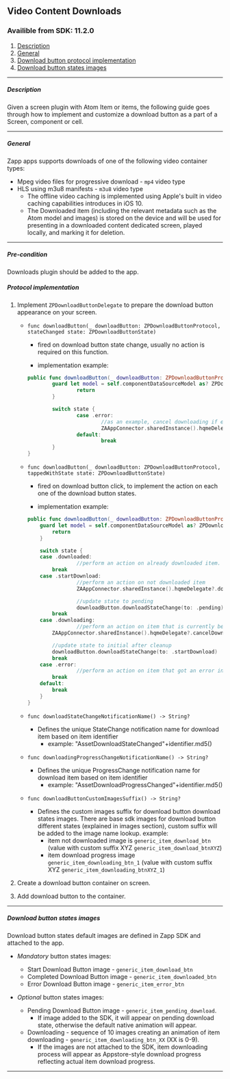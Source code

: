 ## Video Content Downloads
### Availible from SDK: 11.2.0

1. <a href="#description">Description</a>
2. <a href="#general">General</a>
3. <a href="#implementation">Download button protocol implementation</a>
4. <a href="#download-button-states-images3">Download button states images</a>
* * *

<a name="description" />

##### Description
Given a screen plugin with Atom Item or items, the following guide goes through how to implement and customize a download button as a part of a Screen, component or cell.

***

<a name="general" />

##### General

Zapp apps supports downloads of one of the following video container types:
* Mpeg video files for progressive download - `mp4` video type
* HLS using m3u8 manifests - `m3u8` video type
	- The offline video caching is implemented using Apple's built in video caching capabilities introduces in iOS 10.
	- The Downloaded item (including the relevant metadata such as the Atom model and images) is stored on the device and will be used for presenting in a downloaded content dedicated screen, played locally, and marking it for deletion.
***

<a name="protocol-implementation" />

##### Pre-condition
Downloads plugin should be added to the app.

##### Protocol implementation
1. Implement `ZPDownloadButtonDelegate` to prepare the download button appearance on your screen.

	* `func downloadButton(_ downloadButton: ZPDownloadButtonProtocol, stateChanged state: ZPDownloadButtonState)`
		- fired on download button state change, usually no action is required on this function.

		- implementation example:
		```swift
		public func downloadButton(_ downloadButton: ZPDownloadButtonProtocol, stateChanged state: ZPDownloadButtonState) {
				guard let model = self.componentDataSourceModel as? ZPDownloadableItemProtocol else {
						return
				}

				switch state {
						case .error:
								//as an example, cancel downloading if error received
								ZAAppConnector.sharedInstance().hqmeDelegate?.cancelDownloading(model)
						default:
								break
				}
		}
		```

	* `func downloadButton(_ downloadButton: ZPDownloadButtonProtocol, tappedWithState state: ZPDownloadButtonState)`
		- fired on download button click, to implement the action on each one of the download button states.

		- implementation example:

		```swift
		public func downloadButton(_ downloadButton: ZPDownloadButtonProtocol, tappedWithState state: ZPDownloadButtonState) {
		    guard let model = self.componentDataSourceModel as? ZPDownloadableItemProtocol else {
		        return
		    }

		    switch state {
		    case .downloaded:
						//perform an action on already downloaded item. (ex. remove)
		        break
		    case .startDownload:
						//perform an action on not downloaded item
						ZAAppConnector.sharedInstance().hqmeDelegate?.download(model)

						//update state to pending
						downloadButton.downloadStateChange(to: .pending)
		        break
		    case .downloading:
						//perform an action on item that is currently being downloaded
		        ZAAppConnector.sharedInstance().hqmeDelegate?.cancelDownloading(model)

		        //update state to initial after cleanup
		        downloadButton.downloadStateChange(to: .startDownload)
		        break
		    case .error:
						//perform an action on item that got an error in downloading. (ex. remove)
		        break
		    default:
		        break
		    }
	  }
		```

	* `func downloadStateChangeNotificationName() -> String?`
		- Defines the unique StateChange notification name for download item based on item identifier
			- example: "AssetDownloadStateChanged"+identifier.md5()

	* `func downloadingProgressChangeNotificationName() -> String?`
		- Defines the unique ProgressChange notification name for download item based on item identifier
			- example: "AssetDownloadProgressChanged"+identifier.md5()

	* `func downloadButtonCustomImagesSuffix() -> String?`
		- Defines the custom images suffix for download button download states images.
		There are base sdk images for download button different states (explained in images section), custom suffix will be added to the image name lookup.
		example:
			 - item not downloaded image is `generic_item_download_btn` (value with custom suffix XYZ `generic_item_download_btnXYZ`)
			 - item download progress image `generic_item_downloading_btn_1` (value with custom suffix XYZ `generic_item_downloading_btnXYZ_1`)

2. Create a download button container on screen.
3. Add download button to the container.

***

<a name="images" />

##### Download button states images

Download button states default images are defined in Zapp SDK and attached to the app.
* *Mandatory* button states images:
	- Start Download Button image - `generic_item_download_btn`
	- Completed Download Button image - `generic_item_downloaded_btn`
	- Error Download Button image - `generic_item_error_btn`

* *Optional* button states images:
	- Pending Download Button image - `generic_item_pending_download`.
		- If image added to the SDK, it will appear on pending download state, otherwise the default native animation will appear.
	- Downloading - sequence of 10 images creating an animation of item downloading - `generic_item_downloading_btn_XX` (XX is 0-9).
		- If the images are not attached to the SDK, item downloading process will appear as Appstore-style download progress reflecting actual item download progress.
***
